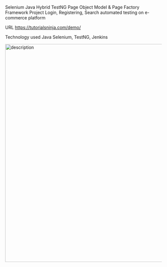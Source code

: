 Selenium Java Hybrid TestNG Page Object Model & Page Factory Framework Project
Login, Registering, Search automated testing on e-commerce platform

URL
https://tutorialsninja.com/demo/

Technology used
Java Selenium, TestNG, Jenkins

<img src="https://github.com/user-attachments/assets/96121aa5-41cd-4757-9315-f56d9ba789c9" alt="description" width="700" height="700"/>



